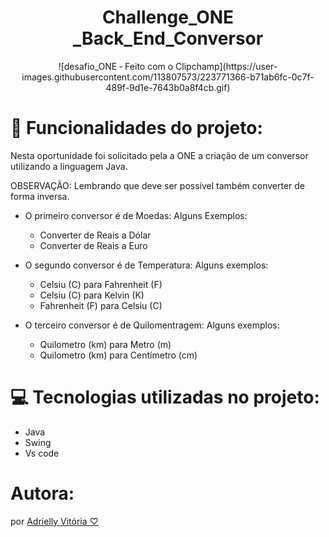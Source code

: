 <h1 align="center"> Challenge_ONE _Back_End_Conversor </h1>

<div style="text-align:center">
 ![desafio_ONE ‐ Feito com o Clipchamp](https://user-images.githubusercontent.com/113807573/223771366-b71ab6fc-0c7f-489f-9d1e-7643b0a8f4cb.gif)
</div>

# :hammer: Funcionalidades do projeto:

Nesta oportunidade foi solicitado pela a ONE a criação de um conversor utilizando a linguagem Java.

OBSERVAÇÃO: Lembrando que deve ser possível também converter de forma inversa.

- O primeiro conversor é de Moedas: 
 Alguns Exemplos:

     - Converter de Reais a Dólar
     - Converter de Reais a Euro
     
 - O segundo conversor é de Temperatura:
Alguns exemplos:
  
    - Celsiu (C) para Fahrenheit (F)
    - Celsiu (C) para Kelvin (K)
    - Fahrenheit (F) para Celsiu (C)
   
    
-  O terceiro conversor é de Quilomentragem: 
Alguns exemplos:

    - Quilometro (km) para Metro (m)
    - Quilometro (km) para Centímetro (cm)
    
 # 💻 Tecnologias utilizadas no projeto:
 
 - Java
 - Swing
 - Vs code

# Autora:
por <a href="https://www.linkedin.com/in/adriellymendes-dev/">Adrielly Vitória ♡ </a>
